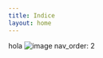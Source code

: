 ```yaml
---
title: Indice
layout: home
---
```

hola
 ![image](https://github.com/user-attachments/assets/587a773b-84b0-4645-a2c0-5a7e572c7fbd)
nav_order: 2
